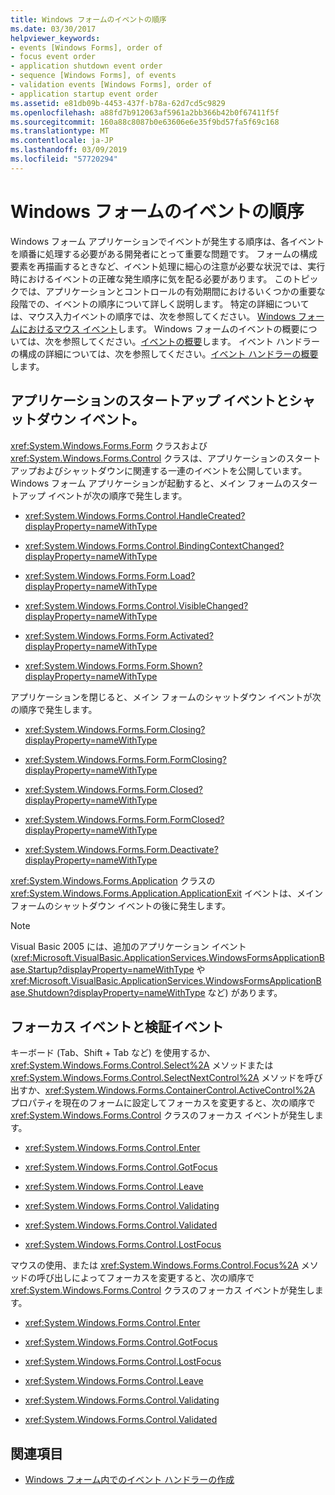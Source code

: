 ```yaml
---
title: Windows フォームのイベントの順序
ms.date: 03/30/2017
helpviewer_keywords:
- events [Windows Forms], order of
- focus event order
- application shutdown event order
- sequence [Windows Forms], of events
- validation events [Windows Forms], order of
- application startup event order
ms.assetid: e81db09b-4453-437f-b78a-62d7cd5c9829
ms.openlocfilehash: a88fd7b912063af5961a2bb366b42b0f67411f5f
ms.sourcegitcommit: 160a88c8087b0e63606e6e35f9bd57fa5f69c168
ms.translationtype: MT
ms.contentlocale: ja-JP
ms.lasthandoff: 03/09/2019
ms.locfileid: "57720294"
---
```

# <a name="order-of-events-in-windows-forms"></a>Windows フォームのイベントの順序
Windows フォーム アプリケーションでイベントが発生する順序は、各イベントを順番に処理する必要がある開発者にとって重要な問題です。 フォームの構成要素を再描画するときなど、イベント処理に細心の注意が必要な状況では、実行時におけるイベントの正確な発生順序に気を配る必要があります。 このトピックでは、アプリケーションとコントロールの有効期間におけるいくつかの重要な段階での、イベントの順序について詳しく説明します。 特定の詳細については、マウス入力イベントの順序では、次を参照してください。 [Windows フォームにおけるマウス イベント](mouse-events-in-windows-forms.md)します。 Windows フォームのイベントの概要については、次を参照してください。[イベントの概要](events-overview-windows-forms.md)します。 イベント ハンドラーの構成の詳細については、次を参照してください。[イベント ハンドラーの概要](event-handlers-overview-windows-forms.md)します。  
  
## <a name="application-startup-and-shutdown-events"></a>アプリケーションのスタートアップ イベントとシャットダウン イベント。  
 <xref:System.Windows.Forms.Form> クラスおよび <xref:System.Windows.Forms.Control> クラスは、アプリケーションのスタートアップおよびシャットダウンに関連する一連のイベントを公開しています。 Windows フォーム アプリケーションが起動すると、メイン フォームのスタートアップ イベントが次の順序で発生します。  
  
-   <xref:System.Windows.Forms.Control.HandleCreated?displayProperty=nameWithType>  
  
-   <xref:System.Windows.Forms.Control.BindingContextChanged?displayProperty=nameWithType>  
  
-   <xref:System.Windows.Forms.Form.Load?displayProperty=nameWithType>  
  
-   <xref:System.Windows.Forms.Control.VisibleChanged?displayProperty=nameWithType>  
  
-   <xref:System.Windows.Forms.Form.Activated?displayProperty=nameWithType>  
  
-   <xref:System.Windows.Forms.Form.Shown?displayProperty=nameWithType>  
  
 アプリケーションを閉じると、メイン フォームのシャットダウン イベントが次の順序で発生します。  
  
-   <xref:System.Windows.Forms.Form.Closing?displayProperty=nameWithType>  
  
-   <xref:System.Windows.Forms.Form.FormClosing?displayProperty=nameWithType>  
  
-   <xref:System.Windows.Forms.Form.Closed?displayProperty=nameWithType>  
  
-   <xref:System.Windows.Forms.Form.FormClosed?displayProperty=nameWithType>  
  
-   <xref:System.Windows.Forms.Form.Deactivate?displayProperty=nameWithType>  
  
 <xref:System.Windows.Forms.Application> クラスの <xref:System.Windows.Forms.Application.ApplicationExit> イベントは、メイン フォームのシャットダウン イベントの後に発生します。  
  
> [!NOTE]
>  Visual Basic 2005 には、追加のアプリケーション イベント (<xref:Microsoft.VisualBasic.ApplicationServices.WindowsFormsApplicationBase.Startup?displayProperty=nameWithType> や <xref:Microsoft.VisualBasic.ApplicationServices.WindowsFormsApplicationBase.Shutdown?displayProperty=nameWithType> など) があります。  
  
## <a name="focus-and-validation-events"></a>フォーカス イベントと検証イベント  
 キーボード (Tab、Shift + Tab など) を使用するか、<xref:System.Windows.Forms.Control.Select%2A> メソッドまたは <xref:System.Windows.Forms.Control.SelectNextControl%2A> メソッドを呼び出すか、<xref:System.Windows.Forms.ContainerControl.ActiveControl%2A> プロパティを現在のフォームに設定してフォーカスを変更すると、次の順序で <xref:System.Windows.Forms.Control> クラスのフォーカス イベントが発生します。  
  
-   <xref:System.Windows.Forms.Control.Enter>  
  
-   <xref:System.Windows.Forms.Control.GotFocus>  
  
-   <xref:System.Windows.Forms.Control.Leave>  
  
-   <xref:System.Windows.Forms.Control.Validating>  
  
-   <xref:System.Windows.Forms.Control.Validated>  
  
-   <xref:System.Windows.Forms.Control.LostFocus>  
  
 マウスの使用、または <xref:System.Windows.Forms.Control.Focus%2A> メソッドの呼び出しによってフォーカスを変更すると、次の順序で <xref:System.Windows.Forms.Control> クラスのフォーカス イベントが発生します。  
  
-   <xref:System.Windows.Forms.Control.Enter>  
  
-   <xref:System.Windows.Forms.Control.GotFocus>  
  
-   <xref:System.Windows.Forms.Control.LostFocus>  
  
-   <xref:System.Windows.Forms.Control.Leave>  
  
-   <xref:System.Windows.Forms.Control.Validating>  
  
-   <xref:System.Windows.Forms.Control.Validated>  
  
## <a name="see-also"></a>関連項目
- [Windows フォーム内でのイベント ハンドラーの作成](creating-event-handlers-in-windows-forms.md)

